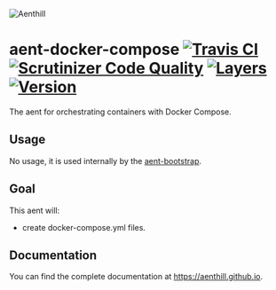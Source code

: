 ![Aenthill](https://avatars0.githubusercontent.com/u/36076306?s=200&u=77022eb3c9b55b54079c1d41a52f605f42ccaff0&v=4 "Aenthill")

# aent-docker-compose [![Travis CI](https://travis-ci.org/theaentmachine/aent-docker-compose.svg?branch=master "Travis CI")](https://travis-ci.org/theaentmachine/aent-docker-compose) [![Scrutinizer Code Quality](https://scrutinizer-ci.com/g/theaentmachine/aent-docker-compose/badges/quality-score.png?b=master "Scrutinizer Code Quality")](https://scrutinizer-ci.com/g/theaentmachine/aent-docker-compose/?branch=master) [![Layers](https://images.microbadger.com/badges/image/theaentmachine/aent-docker-compose.svg)](https://microbadger.com/images/theaentmachine/aent-docker-compose "Layers") [![Version](https://images.microbadger.com/badges/version/theaentmachine/aent-bootstrap.svg)](https://microbadger.com/images/theaentmachine/aent-docker-compose "Version")

The aent for orchestrating containers with Docker Compose.

## Usage

No usage, it is used internally by the [aent-bootstrap](https://github.com/theaentmachine/aent-bootstrap).

## Goal

This aent will:

- create docker-compose.yml files.

## Documentation

You can find the complete documentation at https://aenthill.github.io.